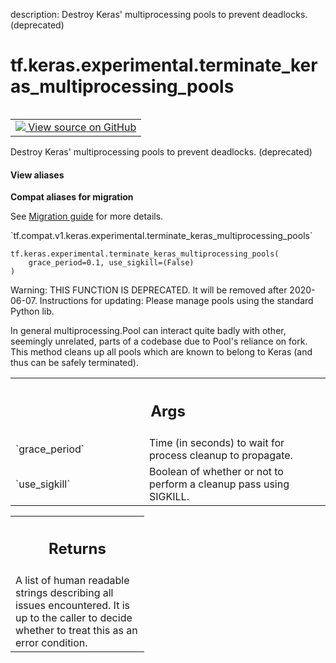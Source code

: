 description: Destroy Keras' multiprocessing pools to prevent deadlocks. (deprecated)

<div itemscope itemtype="http://developers.google.com/ReferenceObject">
<meta itemprop="name" content="tf.keras.experimental.terminate_keras_multiprocessing_pools" />
<meta itemprop="path" content="Stable" />
</div>

# tf.keras.experimental.terminate_keras_multiprocessing_pools

<!-- Insert buttons and diff -->

<table class="tfo-notebook-buttons tfo-api nocontent" align="left">
<td>
  <a target="_blank" href="https://github.com/tensorflow/tensorflow/blob/r2.3/tensorflow/python/keras/utils/data_utils.py#L556-L662">
    <img src="https://www.tensorflow.org/images/GitHub-Mark-32px.png" />
    View source on GitHub
  </a>
</td>
</table>



Destroy Keras' multiprocessing pools to prevent deadlocks. (deprecated)

<section class="expandable">
  <h4 class="showalways">View aliases</h4>
  <p>
<b>Compat aliases for migration</b>
<p>See
<a href="https://www.tensorflow.org/guide/migrate">Migration guide</a> for
more details.</p>
<p>`tf.compat.v1.keras.experimental.terminate_keras_multiprocessing_pools`</p>
</p>
</section>

<pre class="devsite-click-to-copy prettyprint lang-py tfo-signature-link">
<code>tf.keras.experimental.terminate_keras_multiprocessing_pools(
    grace_period=0.1, use_sigkill=(False)
)
</code></pre>



<!-- Placeholder for "Used in" -->

Warning: THIS FUNCTION IS DEPRECATED. It will be removed after 2020-06-07.
Instructions for updating:
Please manage pools using the standard Python lib.

In general multiprocessing.Pool can interact quite badly with other, seemingly
unrelated, parts of a codebase due to Pool's reliance on fork. This method
cleans up all pools which are known to belong to Keras (and thus can be safely
terminated).

<!-- Tabular view -->
 <table class="responsive fixed orange">
<colgroup><col width="214px"><col></colgroup>
<tr><th colspan="2"><h2 class="add-link">Args</h2></th></tr>

<tr>
<td>
`grace_period`
</td>
<td>
Time (in seconds) to wait for process cleanup to propagate.
</td>
</tr><tr>
<td>
`use_sigkill`
</td>
<td>
Boolean of whether or not to perform a cleanup pass using
SIGKILL.
</td>
</tr>
</table>



<!-- Tabular view -->
 <table class="responsive fixed orange">
<colgroup><col width="214px"><col></colgroup>
<tr><th colspan="2"><h2 class="add-link">Returns</h2></th></tr>
<tr class="alt">
<td colspan="2">
A list of human readable strings describing all issues encountered. It is up
to the caller to decide whether to treat this as an error condition.
</td>
</tr>

</table>

